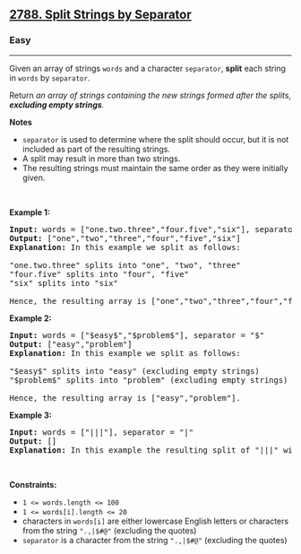<h2><a href="https://leetcode.com/problems/split-strings-by-separator">2788. Split Strings by Separator</a></h2><h3>Easy</h3><hr><p>Given an array of strings <code>words</code> and a character <code>separator</code>, <strong>split</strong> each string in <code>words</code> by <code>separator</code>.</p>

<p>Return <em>an array of strings containing the new strings formed after the splits, <strong>excluding empty strings</strong>.</em></p>

<p><strong>Notes</strong></p>

<ul>
	<li><code>separator</code> is used to determine where the split should occur, but it is not included as part of the resulting strings.</li>
	<li>A split may result in more than two strings.</li>
	<li>The resulting strings must maintain the same order as they were initially given.</li>
</ul>

<p>&nbsp;</p>
<p><strong class="example">Example 1:</strong></p>

<pre>
<strong>Input:</strong> words = [&quot;one.two.three&quot;,&quot;four.five&quot;,&quot;six&quot;], separator = &quot;.&quot;
<strong>Output:</strong> [&quot;one&quot;,&quot;two&quot;,&quot;three&quot;,&quot;four&quot;,&quot;five&quot;,&quot;six&quot;]
<strong>Explanation: </strong>In this example we split as follows:

&quot;one.two.three&quot; splits into &quot;one&quot;, &quot;two&quot;, &quot;three&quot;
&quot;four.five&quot; splits into &quot;four&quot;, &quot;five&quot;
&quot;six&quot; splits into &quot;six&quot; 

Hence, the resulting array is [&quot;one&quot;,&quot;two&quot;,&quot;three&quot;,&quot;four&quot;,&quot;five&quot;,&quot;six&quot;].</pre>

<p><strong class="example">Example 2:</strong></p>

<pre>
<strong>Input:</strong> words = [&quot;$easy$&quot;,&quot;$problem$&quot;], separator = &quot;$&quot;
<strong>Output:</strong> [&quot;easy&quot;,&quot;problem&quot;]
<strong>Explanation:</strong> In this example we split as follows: 

&quot;$easy$&quot; splits into &quot;easy&quot; (excluding empty strings)
&quot;$problem$&quot; splits into &quot;problem&quot; (excluding empty strings)

Hence, the resulting array is [&quot;easy&quot;,&quot;problem&quot;].
</pre>

<p><strong class="example">Example 3:</strong></p>

<pre>
<strong>Input:</strong> words = [&quot;|||&quot;], separator = &quot;|&quot;
<strong>Output:</strong> []
<strong>Explanation:</strong> In this example the resulting split of &quot;|||&quot; will contain only empty strings, so we return an empty array []. </pre>

<p>&nbsp;</p>
<p><strong>Constraints:</strong></p>

<ul>
	<li><code>1 &lt;= words.length &lt;= 100</code></li>
	<li><code>1 &lt;= words[i].length &lt;= 20</code></li>
	<li>characters in <code>words[i]</code> are either lowercase English letters or characters from the string <code>&quot;.,|$#@&quot;</code> (excluding the quotes)</li>
	<li><code>separator</code> is a character from the string <code>&quot;.,|$#@&quot;</code> (excluding the quotes)</li>
</ul>
